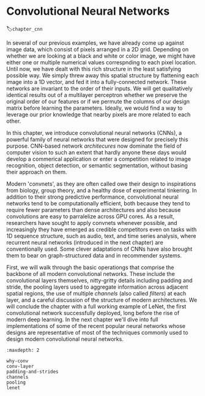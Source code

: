 # Convolutional Neural Networks
:label:`chapter_cnn`

In several of our previous examples, we have already come up
against image data, which consist of pixels arranged in a 2D grid.
Depending on whether we are looking at a black and white or color image,
we might have either one or multiple numerical values
correspnding to each pixel location.
Until now, we have dealt with this rich structure
in the least satisfying possible way.
We simply threw away this spatial structure
by flattening each image into a 1D vector,
and fed it into a fully-connected network.
These networks are invariant to the order of their inputs.
We will get qualitatively identical results
out of a multilayer perceptron
whether we preserve the original order of our features or
if we permute the columns of our design matrix before learning the parameters.
Ideally, we would find a way to leverage our prior knowledge
that nearby pixels are more related to each other.

In this chapter, we introduce convolutional neural networks (CNNs),
a powerful family of neural networks
that were designed for precisely this purpose.
CNN-based network *architecures*
now dominate the field of computer vision to such an extent
that hardly anyone these days would develop
a commerical application or enter a competition
related to image recognition, object detection,
or semantic segmentation,
without basing their approach on them.

Modern 'convnets', as they are often called owe their design
to inspirations from biology, group theory,
and a healthy dose of experimental tinkering.
In addition to their strong predictive performance,
convolutional neural networks tend to be computationally efficient,
both because they tend to require fewer parameters
than dense architectures
and also because convolutions are easy to parralelize across GPU cores.
As a result, researchers have sought to apply convnets whenever possible,
and increasingly they have emerged as credible competitors
even on tasks with 1D sequence structure,
such as audio, text, and time series analysis,
where recurrent neural networks (introduced in the next chapter)
are conventionally used.
Some clever adaptations of CNNs have also brought them to bear
on graph-structured data and in recommender systems.

First, we will walk through the basic operationgs
that comprise the backbone of all modern convolutional networks.
These include the convolutional layers themselves,
nitty-gritty details including padding and stride,
the pooling layers used to aggregate information
across adjacent spatial regions,
the use of multiple *channels* (also called *filters*) at each layer,
and a careful discussion of the structure of modern architectures.
We will conclude the chapter with a full working example of LeNet,
the first convolutional network successfully deployed,
long before the rise of modern deep learning.
In the next chapter we'll dive into full implementations
of some of the recent popular neural networks
whose designs are representative of most of the techniques
commonly used to design modern convolutional neural networks.


```toc
:maxdepth: 2

why-conv
conv-layer
padding-and-strides
channels
pooling
lenet
```
